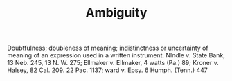 ---
title: Ambiguity
letter: A
permalink: "/definitions/ambiguity.html"
body: Doubtfulness; doubleness of meaning; indistinctness or uncertainty of meaning
  of an expression used in a written instrument. Nlndle v. State Bank, 13 Neb. 245,
  13 N. W. 275; Ellmaker v. Ellmaker, 4 watts (Pa.) 89; Kroner v. Halsey, 82 Cal.
  209. 22 Pac. 1137; ward v. Epsy. 6 Humph. (Tenn.) 447
published_at: '2018-07-07'
layout: post
---
